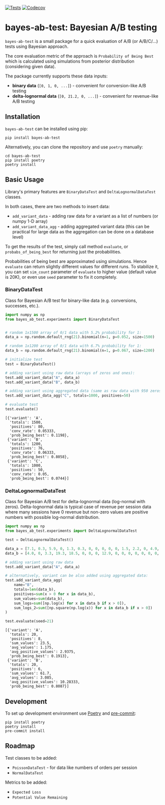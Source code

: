 [![Tests](https://github.com/Matt52/bayes-ab-test/workflows/Tests/badge.svg)](https://github.com/Matt52/bayes-ab-test/actions?workflow=Tests)
[![Codecov](https://codecov.io/gh/Matt52/bayes-ab-test/branch/main/graph/badge.svg?token=667K54UO8K)](https://codecov.io/gh/Matt52/bayes-ab-test)
# bayes-ab-test: Bayesian A/B testing
`bayes-ab-test` is a small package for a quick evaluation of A/B (or A/B/C/...) tests using Bayesian approach.

The core evaluation metric of the approach is `Probability of Being Best` which is calculated using simulations
from posterior distribution (considering given data).

The package currently supports these data inputs:
- **binary data** (`[0, 1, 0, ...]`) - convenient for conversion-like A/B testing
- **delta-lognormal data** (`[0, 21.2, 0, ...]`) - convenient for revenue-like A/B testing


## Installation
`bayes-ab-test` can be installed using pip:
```console
pip install bayes-ab-test
```
Alternatively, you can clone the repository and use `poetry` manually:
```console
cd bayes-ab-test
pip install poetry
poetry install
```

## Basic Usage
Library's primary features are `BinaryDataTest` and `DeltaLognormalDataTest` classes.

In both cases, there are two methods to insert data:
- `add_variant_data` - adding raw data for a variant as a list of numbers (or numpy 1-D array)
- `add_variant_data_agg` - adding aggregated variant data (this can be practical for large data as the aggregation can be done on a database level)

To get the results of the test, simply call method `evaluate`, or `probabs_of_being_best` for returning just the probabilities.

Probabilities of being best are approximated using simulations. Hence `evaluate` can return slightly different
values for different runs. To stabilize it, you can set `sim_count` parameter of `evaluate` to higher value
(default value is 20K), or even use `seed` parameter to fix it completely.


### BinaryDataTest
Class for Bayesian A/B test for binary-like data (e.g. conversions, successes, etc.).

```python
import numpy as np
from bayes_ab_test.experiments import BinaryDataTest


# random 1x1500 array of 0/1 data with 5.2% probability for 1:
data_a = np.random.default_rng(21).binomial(n=1, p=0.052, size=1500)

# random 1x1200 array of 0/1 data with 6.7% probability for 1:
data_b = np.random.default_rng(21).binomial(n=1, p=0.067, size=1200)

# initialize test
test = BinaryDataTest()

# adding variant using raw data (arrays of zeros and ones):
test.add_variant_data("A", data_a)
test.add_variant_data("B", data_b)

# adding variant using aggregated data (same as raw data with 950 zeros and 50 ones):
test.add_variant_data_agg("C", totals=1000, positives=50)

# evaluate test
test.evaluate()
```

    [{'variant': 'A',
      'totals': 1500,
      'positives': 80,
      'conv_rate': 0.05333,
      'prob_being_best': 0.1198},
     {'variant': 'B',
      'totals': 1200,
      'positives': 76,
      'conv_rate': 0.06333,
      'prob_being_best': 0.8058},
     {'variant': 'C',
      'totals': 1000,
      'positives': 50,
      'conv_rate': 0.05,
      'prob_being_best': 0.0744}]

### DeltaLognormalDataTest
Class for Bayesian A/B test for delta-lognormal data (log-normal with zeros).
Delta-lognormal data is typical case of revenue per session data where many sessions have 0 revenue
but non-zero values are positive numbers with possible log-normal distribution.

```python
import numpy as np
from bayes_ab_test.experiments import DeltaLognormalDataTest

test = DeltaLognormalDataTest()

data_a = [7.1, 0.3, 5.9, 0, 1.3, 0.3, 0, 0, 0, 0, 0, 1.5, 2.2, 0, 4.9, 0, 0, 0, 0, 0]
data_b = [4.0, 0, 3.3, 19.3, 18.5, 0, 0, 0, 12.9, 0, 0, 0, 0, 0, 0, 0, 0, 3.7, 0, 0]

# adding variant using raw data 
test.add_variant_data("A", data_a)

# alternatively, variant can be also added using aggregated data:
test.add_variant_data_agg(
    name="B",
    totals=len(data_b),
    positives=sum(x > 0 for x in data_b),
    sum_values=sum(data_b),
    sum_logs=sum([np.log(x) for x in data_b if x > 0]),
    sum_logs_2=sum([np.square(np.log(x)) for x in data_b if x > 0])
)

test.evaluate(seed=21)
```

    [{'variant': 'A',
      'totals': 20,
      'positives': 8,
      'sum_values': 23.5,
      'avg_values': 1.175,
      'avg_positive_values': 2.9375,
      'prob_being_best': 0.1913},
     {'variant': 'B',
      'totals': 20,
      'positives': 6,
      'sum_values': 61.7,
      'avg_values': 3.085,
      'avg_positive_values': 10.28333,
      'prob_being_best': 0.8087}]

## Development
To set up development environment use [Poetry](https://python-poetry.org/) and [pre-commit](https://pre-commit.com):
```console
pip install poetry
poetry install
pre-commit install
```

## Roadmap

Test classes to be added:
- `PoissonDataTest` - for data like numbers of orders per session
- `NormalDataTest`

Metrics to be added:
- `Expected Loss`
- `Potential Value Remaining`
